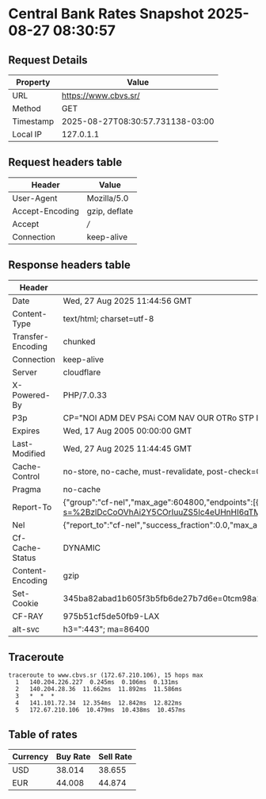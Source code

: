# Central Bank Rates Snapshot 2025-08-27 08:30:57
## Request Details

| Property | Value |
|----------|-------|
| URL | https://www.cbvs.sr/ |
| Method | GET |
| Timestamp | 2025-08-27T08:30:57.731138-03:00 |
| Local IP | 127.0.1.1 |
    
## Request headers table

| Header | Value |
|--------|-------|
| User-Agent | Mozilla/5.0 |
| Accept-Encoding | gzip, deflate |
| Accept | */* |
| Connection | keep-alive |

    
## Response headers table
| Header | Value |
|--------|-------|
| Date | Wed, 27 Aug 2025 11:44:56 GMT |
| Content-Type | text/html; charset=utf-8 |
| Transfer-Encoding | chunked |
| Connection | keep-alive |
| Server | cloudflare |
| X-Powered-By | PHP/7.0.33 |
| P3p | CP="NOI ADM DEV PSAi COM NAV OUR OTRo STP IND DEM" |
| Expires | Wed, 17 Aug 2005 00:00:00 GMT |
| Last-Modified | Wed, 27 Aug 2025 11:44:45 GMT |
| Cache-Control | no-store, no-cache, must-revalidate, post-check=0, pre-check=0 |
| Pragma | no-cache |
| Report-To | {"group":"cf-nel","max_age":604800,"endpoints":[{"url":"https://a.nel.cloudflare.com/report/v4?s=%2BzlDcCoOVhAi2Y5COrIuuZS5lc4eUHnHI6qTMEE%2FZ9j%2FYtNVEWVYGpscY6QzJI4GQdWhW3PwMjzoQHdSFjydY8mrDHnsCLXtjGUk"}]} |
| Nel | {"report_to":"cf-nel","success_fraction":0.0,"max_age":604800} |
| Cf-Cache-Status | DYNAMIC |
| Content-Encoding | gzip |
| Set-Cookie | 345ba82abad1b605f3b5fb6de27b7d6e=0tcm98a1b1p7ohlutnec0mri76; HttpOnly; Path=/ |
| CF-RAY | 975b51cf5de50fb9-LAX |
| alt-svc | h3=":443"; ma=86400 |

## Traceroute 

```
traceroute to www.cbvs.sr (172.67.210.106), 15 hops max
  1   140.204.226.227  0.245ms  0.106ms  0.131ms 
  2   140.204.28.36  11.662ms  11.892ms  11.586ms 
  3   *  *  * 
  4   141.101.72.34  12.354ms  12.842ms  12.822ms 
  5   172.67.210.106  10.479ms  10.438ms  10.457ms 

```


## Table of rates

| Currency | Buy Rate | Sell Rate |
|----------|----------|-----------|
| USD | 38.014 | 38.655 |
| EUR | 44.008 | 44.874 |
